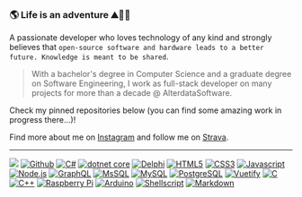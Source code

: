 ### :earth_americas: Life is an adventure :mountain::biking_man:

A passionate developer who loves technology of any kind and strongly believes that `open-source software and hardware leads to a better future. Knowledge is meant to be shared`.

> With a bachelor's degree in Computer Science and a graduate degree on Software Engineering, I work as full-stack developer on many projects for more than a decade @ AlterdataSoftware.

Check my pinned repositories below (you can find some amazing work in progress there...)!

Find more about me on [Instagram](https://www.instagram.com/juliannojungle/) and follow me on [Strava](https://www.strava.com/athletes/julianno).

---
<a><img src="https://img.shields.io/static/v1?logo=github&message=Teste&label=%E2%80%8C&color=181717"></a>
[![Github](https://img.shields.io/static/v1?logo=github&message=Github&label=%E2%80%8C&color=181717)](#)
[![C#](https://img.shields.io/static/v1?logo=csharp&message=C%23&label=%E2%80%8C&color=purple)](#)
[![dotnet core](https://img.shields.io/static/v1?logo=visualstudiocode&message=dotnet%20core&label=%E2%80%8C&color=blue)](#)
[![Delphi](https://img.shields.io/static/v1?logo=delphi&message=Delphi&label=%E2%80%8C&color=EE1F35)](#)
[![HTML5](https://img.shields.io/static/v1?logo=html5&message=HTML5&label=%E2%80%8C&color=orange&logoColor=orange)](#)
[![CSS3](https://img.shields.io/static/v1?logo=css3&message=CSS3&label=%E2%80%8C&color=1572B6)](#)
[![Javascript](https://img.shields.io/static/v1?logo=javascript&message=Javascript&label=%E2%80%8C&color=ffff00&logoColor=ffff00)](#)
[![Node.js](https://img.shields.io/static/v1?logo=nodedotjs&message=Node.js&label=%E2%80%8C&color=brightgreen&logoColor=brightgreen)](#)
[![GraphQL](https://img.shields.io/static/v1?logo=graphql&message=GraphQL&label=%E2%80%8C&color=E10098)](#)
[![MsSQL](https://img.shields.io/static/v1?logo=microsoftsqlserver&message=MsSQL&label=%E2%80%8C&color=CC2927&logoColor=ffffff)](#)
[![MySQL](https://img.shields.io/static/v1?logo=mysql&message=MySQL&label=%E2%80%8C&color=4479A1&logoColor=ffffff)](#)
[![PostgreSQL](https://img.shields.io/static/v1?logo=postgresql&message=PostgreSQL&label=%E2%80%8C&color=4169E1&logoColor=ffffff)](#)
[![Vuetify](https://img.shields.io/static/v1?logo=vuetify&message=Vuetify&label=%E2%80%8C&color=65C2F7&logoColor=ffffff)](#)
[![C](https://img.shields.io/static/v1?logo=c&message=C&label=%E2%80%8C&color=A8B9CC)](#)
[![C++](https://img.shields.io/static/v1?logo=cplusplus&message=C%2b%2b&label=%E2%80%8C&color=lightgray)](#)
[![Raspberry Pi](https://img.shields.io/static/v1?logo=raspberrypi&message=Raspberry%20Pi&label=%E2%80%8C&color=FC054F&logoColor=ffffff)](#)
[![Arduino](https://img.shields.io/static/v1?logo=arduino&message=Arduino&label=%E2%80%8C&color=00979D&logoColor=ffffff)](#)
[![Shellscript](https://img.shields.io/static/v1?logo=gnubash&message=Shellscript&label=%E2%80%8C&color=ebeae8&logoColor=ffffff)](#)
[![Markdown](https://img.shields.io/static/v1?logo=markdown&message=Markdown&label=%E2%80%8C&color=000000)](#)

<!--
**juliannojungle/juliannojungle** is a ✨ _special_ ✨ repository because its `README.md` (this file) appears on your GitHub profile.

Here are some ideas to get you started:

- 🔭 I’m currently working on ...
- 🌱 I’m currently learning ...
- 👯 I’m looking to collaborate on ...
- 🤔 I’m looking for help with ...
- 💬 Ask me about ...
- 📫 How to reach me: ...
- 😄 Pronouns: ...
- ⚡ Fun fact: ...
-->
